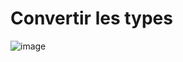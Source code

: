 # Convertir les types 
![image](https://image.noelshack.com/fichiers/2024/15/3/1712732227-screenshot-2024-04-10-085425.png)

